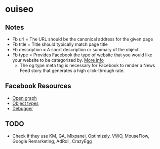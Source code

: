 # ouiseo

## Notes
- Fb url = The URL should be the canonical address for the given page
- Fb title = Title should typically match page title
- Fb description = A short description or summary of the object.
- Fb type = Provides Facebook the type of website that you would like your website to be categorized by. [More info](https://developers.facebook.com/docs/reference/opengraph/object-type/)
    - The og:type meta tag is necessary for Facebook to render a News Feed story that generates a high click-through rate.

## Facebook Resources
- [Open graph](https://developers.facebook.com/docs/opengraph/)
- [Object types](https://developers.facebook.com/docs/opengraph/creating-object-types/)
- [Debugger](https://developers.facebook.com/tools/debug)

## TODO
- Check if they use KM, GA, Mixpanel, Optimizely, VWO, MouseFlow, Google Remarketing, AdRoll, CrazyEgg